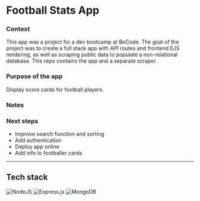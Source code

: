 # Football Stats App 

### Context
This app was a project for a dev bootcamp at BeCode. The goal of the project was to create a full stack app with API routes and frontend EJS rendering, as well as scraping public data to populate a non-relational database. This repo contains the app and a separate scraper.

### Purpose of the app
Display score cards for football players.

### Notes


### Next steps
- Improve search function and sorting
- Add authentication
- Deploy app online
- Add info to footballer cards


---

## Tech stack
![NodeJS](https://img.shields.io/badge/node.js-6DA55F?style=for-the-badge&logo=node.js&logoColor=white) ![Express.js](https://img.shields.io/badge/express.js-%23404d59.svg?style=for-the-badge&logo=express&logoColor=%2361DAFB) ![MongoDB](https://img.shields.io/badge/MongoDB-%234ea94b.svg?style=for-the-badge&logo=mongodb&logoColor=white)
